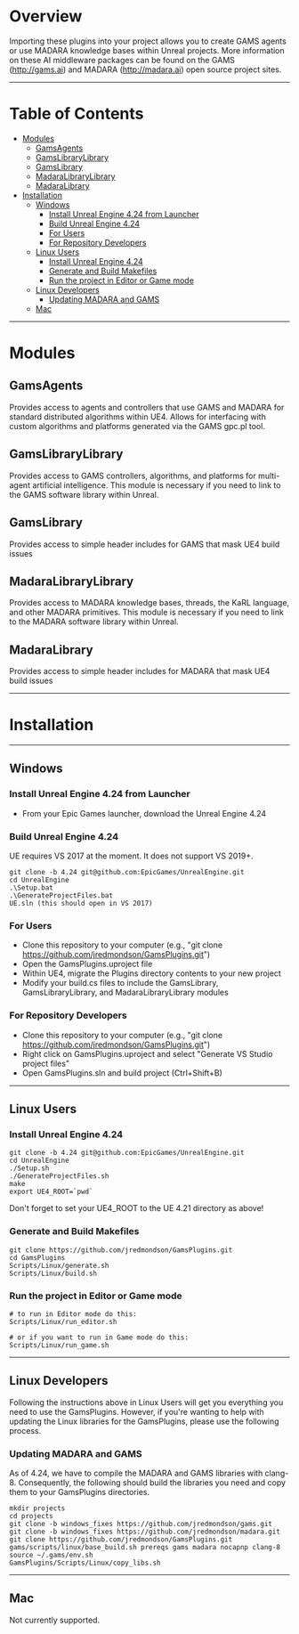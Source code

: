 # Overview

Importing these plugins into your project allows you to create
GAMS agents or use MADARA knowledge bases within Unreal projects.
More information on these AI middleware packages can be found on
the GAMS (http://gams.ai) and MADARA (http://madara.ai) open source
project sites.


---

# Table of Contents

  * [Modules](#modules)
    * [GamsAgents](#gamsagents)
    * [GamsLibraryLibrary](#gamslibrarylibrary)
    * [GamsLibrary](#gamslibrary)
    * [MadaraLibraryLibrary](#madaralibrarylibrary)
    * [MadaraLibrary](#madaralibrary)
  * [Installation](#installation)
    * [Windows](#windows)
      * [Install Unreal Engine 4.24 from Launcher](#install-unreal-engine-424-from-launcher)
      * [Build Unreal Engine 4.24](#build-unreal-engine-424)
      * [For Users](#for-users)
      * [For Repository Developers](#for-repository-developers)
    * [Linux Users](#linux-users)
      * [Install Unreal Engine 4.24](#install-unreal-engine-424)
      * [Generate and Build Makefiles](#generate-and-build-makefiles)
      * [Run the project in Editor or Game mode](#run-the-project-in-editor-or-game-mode)
    * [Linux Developers](#linux-developers)
      * [Updating MADARA and GAMS](#updating-madara-and-gams)
    * [Mac](#mac)
   
---

# Modules

## GamsAgents

Provides access to agents and controllers that use GAMS and MADARA for
standard distributed algorithms within UE4. Allows for interfacing with
custom algorithms and platforms generated via the GAMS gpc.pl tool.

## GamsLibraryLibrary

Provides access to GAMS controllers, algorithms, and platforms for multi-agent
artificial intelligence. This module is necessary if you need to link to the
GAMS software library within Unreal.

## GamsLibrary

Provides access to simple header includes for GAMS that mask UE4 build issues

## MadaraLibraryLibrary

Provides access to MADARA knowledge bases, threads, the KaRL language, and other
MADARA primitives. This module is necessary if you need to link to the
MADARA software library within Unreal.

## MadaraLibrary

Provides access to simple header includes for MADARA that mask UE4 build issues

---

# Installation

---

## Windows

### Install Unreal Engine 4.24 from Launcher
  * From your Epic Games launcher, download the Unreal Engine 4.24
  
### Build Unreal Engine 4.24

UE requires VS 2017 at the moment. It does not support VS 2019+.

```
git clone -b 4.24 git@github.com:EpicGames/UnrealEngine.git
cd UnrealEngine
.\Setup.bat
.\GenerateProjectFiles.bat
UE.sln (this should open in VS 2017)

```

### For Users
  * Clone this repository to your computer (e.g., "git clone https://github.com/jredmondson/GamsPlugins.git")
  * Open the GamsPlugins.uproject file
  * Within UE4, migrate the Plugins directory contents to your new project
  * Modify your build.cs files to include the GamsLibrary, GamsLibraryLibrary, and MadaraLibraryLibrary modules

### For Repository Developers
  * Clone this repository to your computer (e.g., "git clone https://github.com/jredmondson/GamsPlugins.git")
  * Right click on GamsPlugins.uproject and select "Generate VS Studio project files"
  * Open GamsPlugins.sln and build project (Ctrl+Shift+B)

---

## Linux Users


### Install Unreal Engine 4.24
```
git clone -b 4.24 git@github.com:EpicGames/UnrealEngine.git
cd UnrealEngine
./Setup.sh
./GenerateProjectFiles.sh
make
export UE4_ROOT=`pwd`
```

Don't forget to set your UE4_ROOT to the UE 4.21 directory as above!

### Generate and Build Makefiles
```
git clone https://github.com/jredmondson/GamsPlugins.git
cd GamsPlugins
Scripts/Linux/generate.sh
Scripts/Linux/build.sh
```

### Run the project in Editor or Game mode
```
# to run in Editor mode do this:
Scripts/Linux/run_editor.sh

# or if you want to run in Game mode do this:
Scripts/Linux/run_game.sh
```

---

## Linux Developers

Following the instructions above in Linux Users will get you everything you need to use the GamsPlugins. However, if you're wanting to help with updating the Linux libraries for the GamsPlugins, please use the following process.

### Updating MADARA and GAMS

As of 4.24, we have to compile the MADARA and GAMS libraries with clang-8. Consequently, the following should build the libraries you need and copy them to your GamsPlugins directories.

```
mkdir projects
cd projects
git clone -b windows_fixes https://github.com/jredmondson/gams.git
git clone -b windows_fixes https://github.com/jredmondson/madara.git
git clone https://github.com/jredmondson/GamsPlugins.git
gams/scripts/linux/base_build.sh prereqs gams madara nocapnp clang-8
source ~/.gams/env.sh
GamsPlugins/Scripts/Linux/copy_libs.sh
```

---

## Mac

Not currently supported.
